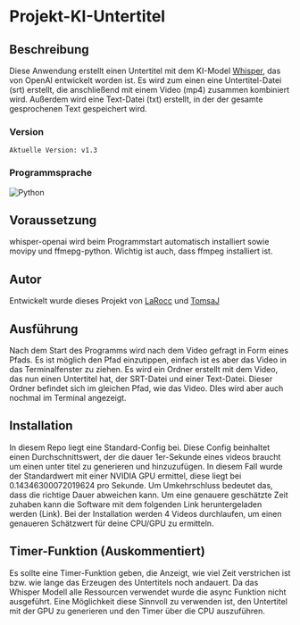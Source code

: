 # Projekt-KI-Untertitel

## Beschreibung
Diese Anwendung erstellt einen Untertitel mit dem KI-Model [Whisper](https://github.com/openai/whisper), das von OpenAI entwickelt worden ist. Es wird zum einen eine Untertitel-Datei (srt) erstellt,
die anschließend mit einem Video (mp4) zusammen kombiniert wird. Außerdem wird eine Text-Datei (txt) erstellt, in der der gesamte gesprochenen Text gespeichert wird.

### Version
    Aktuelle Version: v1.3

### Programmsprache
![Python](https://img.shields.io/badge/python-3670A0?style=for-the-badge&logo=python&logoColor=ffdd54)

## Voraussetzung
whisper-openai wird beim Programmstart automatisch installiert sowie movipy und ffmepg-python. Wichtig ist auch, dass ffmpeg installiert ist.

## Autor
Entwickelt wurde dieses Projekt von [LaRocc](https://www.github.com/LaRocc) und [TomsaJ](https://www.github.com/TomsaJ)



## Ausführung
Nach dem Start des Programms wird nach dem Video gefragt in Form eines Pfads. Es ist möglich den Pfad einzutippen, einfach ist es aber das Video in das Terminalfenster zu ziehen. Es wird ein Ordner erstellt mit dem Video, das nun einen Untertitel hat, der SRT-Datei und einer Text-Datei.
Dieser Ordner befindet sich im gleichen Pfad, wie das Video. DIes wird aber auch nochmal im Terminal angezeigt.

## Installation
In diesem Repo liegt eine Standard-Config bei. Diese Config beinhaltet einen Durchschnittswert, der die dauer 1er-Sekunde eines videos braucht um einen unter titel zu generieren und hinzuzufügen.
In diesem Fall wurde der Standardwert mit einer NVIDIA GPU ermittel, diese liegt bei 0.14346300072019624 pro Sekunde.
Um Umkehrschluss bedeutet das, dass die richtige Dauer abweichen kann. 
Um eine genauere geschätzte Zeit zuhaben kann die Software mit dem folgenden Link heruntergeladen werden (Link). Bei der Installation werden 4 Videos durchlaufen, um einen genaueren Schätzwert für 
deine CPU/GPU zu ermitteln.

## Timer-Funktion (Auskommentiert)
Es sollte eine Timer-Funktion geben, die Anzeigt, wie viel Zeit verstrichen ist bzw. wie lange das Erzeugen des Untertitels noch andauert.
Da das Whisper Modell alle Ressourcen verwendet wurde die async Funktion nicht ausgeführt. 
Eine Möglichkeit diese Sinnvoll zu verwenden ist, den Untertitel mit der GPU zu generieren und den Timer über die CPU auszuführen.